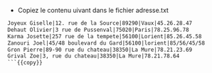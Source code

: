 - Copiez le contenu uivant dans le fichier adresse.txt

```adresse.txt
Joyeux Giselle|12. rue de la Source|89290|Vaux|45.26.28.47
Dehaut Olivier|3 rue de Pussenval|75020|Paris|78.25.96.78
Karma Josette|257 rue de la tempete|56100|Lorient|85.26.45.58
Zanouri Joel|45/48 boulevard du Gard|56100|lorient|85/56/45/58
Gron Pierre|89-90 rue du chateau|38350|La Mure|78.21.23.69
Grival Zoe|3, rue du chateau|38350|La Mure|78.21.78.64
```{{copy}}